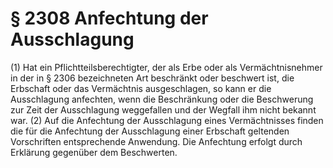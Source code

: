 # § 2308 Anfechtung der Ausschlagung
(1) Hat ein Pflichtteilsberechtigter, der als Erbe oder als Vermächtnisnehmer in der in § 2306 bezeichneten Art beschränkt oder beschwert ist, die Erbschaft oder das Vermächtnis ausgeschlagen, so kann er die Ausschlagung anfechten, wenn die Beschränkung oder die Beschwerung zur Zeit der Ausschlagung weggefallen und der Wegfall ihm nicht bekannt war.
(2) Auf die Anfechtung der Ausschlagung eines Vermächtnisses finden die für die Anfechtung der Ausschlagung einer Erbschaft geltenden Vorschriften entsprechende Anwendung. Die Anfechtung erfolgt durch Erklärung gegenüber dem Beschwerten.
